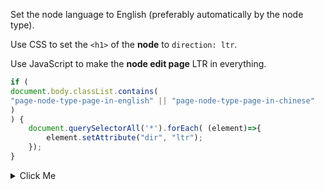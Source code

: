 Set the node language to English (preferably automatically by the node type).

Use CSS to set the `<h1>` of the **node** to `direction: ltr`.

Use JavaScript to make the **node edit page** LTR in everything.

```js
if (
document.body.classList.contains(
"page-node-type-page-in-english" || "page-node-type-page-in-chinese"
)
) { 
    document.querySelectorAll('*').forEach( (element)=>{
        element.setAttribute("dir", "ltr");
    });
}
```

<details>
    <summary>Click Me</summary>
Drupal 11.2.2 core with an Olivero sub-theme just for some custom CSS and JavaScript and with Arabic as default language and English as secondary language.

I have created a content type (node type) named "**English pages**" and set its language to `English`.

I have added a node to the "English pages" node type and its language is automatically set to `English` (and it also appears that it is set to `English` anyway).

## My problem

My problem is that the **node's heading** and the **edit page** of the node both appear RtL whilst the node's body appear LtR.

When I check the node with the web browser developer tool, I do see that its body tag has a `dir="rtl"` attribute but it probably should have been `dir="ltr"` because again, the node language is set to `English`.

## Further information

* All caches flushed.
* No JavaScript or CSS conflicts.
* My operating system and my web browser Microsoft Edge 139.0.3405.86 are both in English.
* The source code of the nodes does not contain any `dir="rtl"` HTML attributes or `direction: rtl` commands.
* It is the same situation when logged in and when logged out with the heading; the node's heading is RtL when in English (the node's body isn't). Anyway, the `dir` attribute of the `body` tag of the node is `rtl` and the CKEditor edit page of the node is totally RtL in everything.
* I can try some JavaScript and/or CSS fixes but I don't think that it is the correct way to go here because I assume that Drupal should figure out which **segment alignment** and **text directionality** are correct based on the language set for a node.

## My question

How to solve that problem?

* Should putting `<main{{ page.attributes.addAttribute('dir', language.getDirection()) }}>` in the start of **html.html.twig** or in the start of **page.html.twig** help?
* Should activating the *Language Detection* feature of Drupal core and select language detection per node set language help? I am hesitant to do that because in the past, the Language Detection feature created thousands of robotic aliases for pages and I don't want this outcome again.
* Would you suggest a totally different approach?

Very short answer without emojis and without anything that looks like emojis (no computer characters which look like emojis).

## Answer

Updating your `page.html.twig` or `html.html.twig` template to dynamically set the dir attribute based on the node's language direction is the correct solution. For example, in `html.html.twig`, set:

```twig
<html{{ html_attributes.addAttribute('dir', language.getDirection()) }}>
```

We could use JavaScript but it can be buggy and appear strange to an end-human-user.

```js
if (
document.body.classList.contains(
"page-node-type-page-in-english" || "page-node-type-page-in-chinese"
)
) { 
    document.body.setAttribute("dir", "ltr");
    document.querySelector('.ck-editor__editable').setAttribute("dir", "ltr");
}
```
</details>
